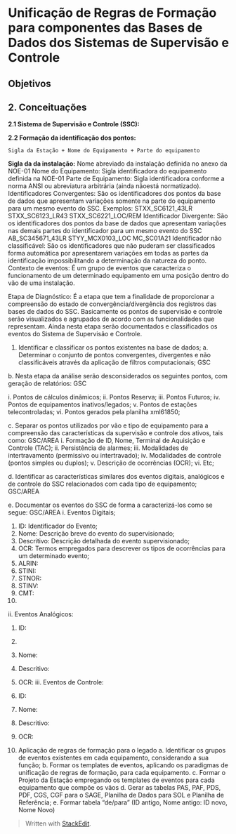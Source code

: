 # Unificação de Regras de Formação para componentes das Bases de Dados dos Sistemas de Supervisão e Controle

 ## Objetivos
 

## 2. Conceituações



**2.1 Sistema de Supervisão e Controle (SSC):** 

**2.2 Formação da identificação dos pontos:**

    Sigla da Estação + Nome do Equipamento + Parte do equipamento

**Sigla da  da instalação:** Nome abreviado da instalação definida no anexo da NOE-01
Nome do Equipamento: Sigla identificadora do equipamento definida na NOE-01
Parte de Equipamento: Sigla identificadora conforme a norma ANSI ou abreviatura arbitrária (ainda nãoestá normatizado).
Identificadores Convergentes: São os identificadores dos pontos da base de dados que apresentam variações somente na parte do equipamento para um mesmo evento do SSC.
Exemplos:
STXX_SC6121_43LR
STXX_SC6123_LR43
STXX_SC6221_LOC/REM
Identificador Divergente: São os identificadores dos pontos da base de dados que apresentam variações nas demais partes do identificador para um mesmo evento do SSC
AB_SC345671_43LR
STYY_MCX0103_LOC
MC_SC01A21
Identificador não classificável:  São os identificadores que não puderam ser classificados forma automática por apresentarem variações em todas as partes da identificação impossibilitando a determinação da natureza do ponto.
Contexto de eventos: É um grupo de eventos que caracteriza o funcionamento de um determinado equipamento em uma posição dentro do vão de uma instalação.










Etapa de Diagnóstico:
É a etapa que tem a finalidade de proporcionar a compreensão do estado de convergência/divergência dos registros das bases de dados do SSC. Basicamente os pontos de supervisão e controle serão visualizados e agrupados de acordo com as funcionalidades que representam. Ainda nesta etapa serão documentados e classificados os eventos do Sistema de Supervisão e Controle.
1.	Identificar e classificar os pontos existentes na base de dados;
a.	Determinar o conjunto de pontos convergentes, divergentes e não classificáveis através da aplicação de filtros computacionais; GSC

b.	Nesta etapa da análise serão desconsiderados os seguintes pontos, com geração de relatórios: GSC

i.	Pontos de cálculos dinâmicos;
ii.	Pontos Reserva;
iii.	Pontos Futuros;
iv.	Pontos de equipamentos inativos/legados;
v.	Pontos de estações telecontroladas;
vi.	Pontos gerados pela planilha xml61850;

c.	Separar os pontos utilizados por vão e tipo de equipamento para a compreensão das características da supervisão e controle dos ativos, tais como: GSC/AREA
i.	Formação de ID, Nome, Terminal de Aquisição e Controle (TAC);
ii.	Persistência de alarmes;
iii.	Modalidades de intertravamento (permissivo ou intertravado);
iv.	Modalidades de controle (pontos simples ou duplos);
v.	Descrição de ocorrências (OCR);
vi.	Etc;

d.	Identificar as características similares dos eventos digitais, analógicos e de controle do SSC relacionados com cada tipo de equipamento; GSC/AREA

e.	Documentar os eventos do SSC de forma a caracterizá-los como se segue: GSC/AREA
i.	Eventos Digitais;
1.	ID: Identificador do Evento;
2.	Nome: Descrição breve do evento do supervisionado;
3.	Descritivo: Descrição detalhada do evento supervisionado;
4.	OCR: Termos empregados para descrever os tipos de ocorrências para um determinado evento;
5.	ALRIN: 
6.	 STINI:
7.	STNOR:
8.	STINV:
9.	CMT:
10.	
ii.	Eventos Analógicos:
1.	ID:
2.	
3.	Nome:
4.	Descritivo:
5.	OCR:
iii.	Eventos de Controle:
1.	ID:
2.	Nome:
3.	Descritivo:
4.	OCR:

2.	 Aplicação de regras de formação para o legado
a.	Identificar os grupos de eventos existentes em cada equipamento, considerando a sua função;
b.	Formar os templates de eventos, aplicando os paradigmas de unificação de regras de formação, para cada equipamento.
c.	 Formar o Projeto da Estação empregando os templates de eventos para cada equipamento que compõe os vãos
d.	Gerar as tabelas PAS, PAF, PDS, PDF, CGS, CGF para o SAGE, Planilha de Dados para SOL e Planilha de Referência;
e.	Formar tabela “de/para” (ID antigo, Nome antigo: ID novo, Nome Novo)


> Written with [StackEdit](https://stackedit.io/).
<!--stackedit_data:
eyJoaXN0b3J5IjpbLTQ3NzgzMDMxMSwxNjg3NDk3NTY0XX0=
-->